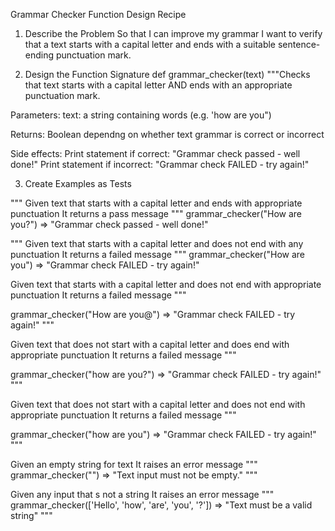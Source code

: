 Grammar Checker Function Design Recipe

1. Describe the Problem
So that I can improve my grammar
I want to verify that a text starts with a capital letter and ends with a suitable sentence-ending punctuation mark.

2. Design the Function Signature
def grammar_checker(text)
"""Checks that text starts with a capital letter AND ends with an appropriate punctuation mark.

Parameters:
    text: a string containing words (e.g. 'how are you")

Returns:
    Boolean dependng on whether text grammar is correct or incorrect

Side effects:
    Print statement if correct: "Grammar check passed - well done!"
    Print statement if incorrect: "Grammar check FAILED - try again!"

 3. Create Examples as Tests

"""
Given text that starts with a capital letter and ends with appropriate punctuation
It returns a pass message
"""
grammar_checker("How are you?") => "Grammar check passed - well done!"

"""
Given text that starts with a capital letter and does not end with any punctuation
It returns a failed message
"""
grammar_checker("How are you") => "Grammar check FAILED - try again!"

Given text that starts with a capital letter and does not end with appropriate punctuation
It returns a failed message
"""

grammar_checker("How are you@") => "Grammar check FAILED - try again!"
"""

Given text that does not start with a capital letter and does end with appropriate punctuation
It returns a failed message
"""

grammar_checker("how are you?") => "Grammar check FAILED - try again!"
"""

Given text that does not start with a capital letter and does not end with appropriate punctuation
It returns a failed message
"""

grammar_checker("how are you") => "Grammar check FAILED - try again!"
"""

Given an empty string for text
It raises an error message
"""
grammar_checker("") => "Text input must not be empty."
"""

Given any input that s not a string
It raises an error message
"""
grammar_checker(['Hello', 'how', 'are', 'you', '?']) => "Text must be a valid string"
"""
